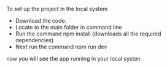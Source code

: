To set up the project in the local system 
- Download the code.
- Locate to the main folder in command line
- Run the command npm install (downloads all the required dependencies)
- Next run the command npm run dev

 now you will see the app running in your local systen
